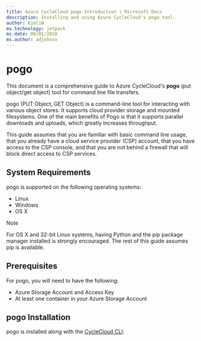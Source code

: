```yaml
---
title: Azure CycleCloud pogo Introduction | Microsoft Docs
description: Installing and using Azure CycleCloud's pogo tool.
author: KimliW
ms.technology: jetpack
ms.date: 08/01/2018
ms.author: adjohnso
---
```


# pogo

This document is a comprehensive guide to Azure CycleCloud's **pogo** (put
object/get object) tool for command line file transfers.

pogo (PUT Object, GET Object) is a command-line tool for interacting
with various object stores. It supports cloud provider storage and mounted
filesystems. One of the main benefits of Pogo is that it supports
parallel downloads and uploads, which greatly increases throughput.

This guide assumes that you are familiar with basic command line usage,
that you already have a cloud service provider (CSP) account, that you
have access to the CSP console, and that you are not behind a firewall
that will block direct access to CSP services.

## System Requirements

pogo is supported on the following operating systems:

  - Linux
  - Windows
  - OS X

>[!Note]
> For OS X and 32-bit Linux systems, having Python and the pip package
> manager installed is strongly encouraged. The rest of this guide
> assumes pip is available.

## Prerequisites

For pogo, you will need to have the following:

  - Azure Storage Account and Access Key
  - At least one container in your Azure Storage Account

## pogo Installation

pogo is installed along with the [CycleCloud CLI](install-cyclecloud-cli.md). 
